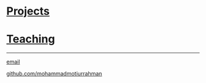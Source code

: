 # [Projects](https://mohammadmotiurrahman.github.io/csc101)
# [Teaching](https://mohammadmotiurrahman.github.io/cse203)

* * *

[email](mailto:motiur.rahamn0@gmail.com)

[github.com/mohammadmotiurrahman](https://github.com/motiur)
